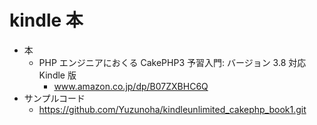 # kindle 本

- 本
  - PHP エンジニアにおくる CakePHP3 予習入門: バージョン 3.8 対応 Kindle 版
    - www.amazon.co.jp/dp/B07ZXBHC6Q
- サンプルコード
  - https://github.com/Yuzunoha/kindleunlimited_cakephp_book1.git
